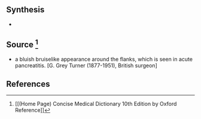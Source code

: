 ## Synthesis
- 
## Source [^1]
- a bluish bruiselike appearance around the flanks, which is seen in acute pancreatitis. \[G. Grey Turner (1877-1951), British surgeon]
## References

[^1]: [[(Home Page) Concise Medical Dictionary 10th Edition by Oxford Reference]]